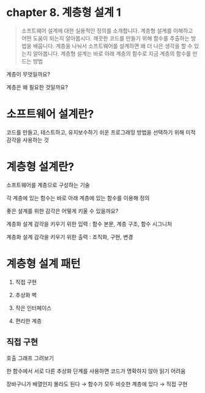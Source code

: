 # chapter 8. 계층형 설계 1

> 소프트웨어 설계에 대한 실용적인 정의를 소개합니다.
> 계층형 설계를 이해하고 어떤 도움이 되는지 알아봅시다.
> 깨끗한 코드를 만들기 위해 함수를 추출하는 방법을 배웁니다.
> 계층을 나눠서 소프트웨어를 설계하면 왜 더 나은 생각을 할 수 있는지 알아봅니다.
> 계층형 설계는 바로 아래 계층의 함수로 지금 계층의 함수를 만드는 방법

계층이 무엇일까요?

계층은 왜 필요한 것일까요?

# 소프트웨어 설계란?

코드를 만들고, 테스트하고, 유지보수하기 쉬운 프로그래밍 방법을 선택하기 위해 미적 감각을 사용하는 것

# 계층형 설계란?

소프트웨어를 계층으로 구성하는 기술

각 계층에 있는 함수는 바로 아래 계층에 있는 함수를 이용해 정의

좋은 설계를 위한 감각은 어떻게 키울 수 있을까요?

계층화 설계 감각을 키우기 위한 입력 : 함수 본문, 계층 구조, 함수 시그니처

계층화 설계 감각을 키우기 위한 출력 : 조직화, 구현, 변경

# 계층형 설계 패턴

1. 직접 구현

2. 추상화 벽

3. 작은 인터페이스

4. 편리한 계층

## 직접 구현

호출 그래프 그려보기

한 함수에서 서로 다른 추상화 단계를 사용하면 코드가 명확하지 않아 읽기 어려움

장바구니가 배열인지 몰라도 된다 → 함수가 모두 비슷한 계층에 있다 → 직접 구현
